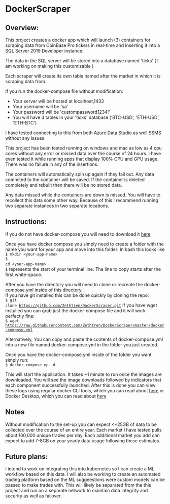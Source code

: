 # DockerScraper

## Overview: 
This project creates a docker app which will launch (3) containers for scraping data from CoinBase Pro tickers in real-time and inserting it into a SQL Server 2019 Developer instance.

The data in the SQL server will be stored into a database named 'ticks' ( I am working on making this customizable )

Each scraper will create its own table named after the market in which it is scraping data from.

If you run the docker-compose file without modification:
- Your server will be hosted at localhost,1433
- Your username will be 'sa'
- Your password will be 'custompassword1234!'
- You will have 3 tables in your 'ticks' database ('BTC-USD', 'ETH-USD', 'ETH-BTC')

I have tested connecting to this from both Azure Data Studio as well SSMS without any issues.


This project has been tested running on windows and mac as low as 4 cpu cores without any error or missed data over the course of 24 hours. I have even tested it while running apps that display 100% CPU and GPU usage. There was no failure in any of the insertions.

The containers will automatically spin up again if they fail out. Any data commited to the container will be saved. If the container is deleted completely and rebuilt then there will be no stored data. 

Any data missed while the containers are down is missed. You will have to recollect this data some other way. Because of this I recommend running two separate instances in two separate locations.

## Instructions:

If you do not have docker-compose you will need to download it [here](https://docs.docker.com/compose/install/)

Once you have docker compose you simply need to create a folder with the name you want for your app and move into this folder:
In bash this looks like <br>
<code>$ mkdir \<your-app-name\></code><br>
<code>$ cd \<your-app-name\></code><r><br>
<code>$</code> represents the start of your terminal line. The line to copy starts after the first white-space.

After you have the directory you will need to clone or recreate the docker-compose.yml inside of this directory. <br>
If you have git installed this can be done quickly by cloning the repo:<br>
<code>$ git clone https://github.com/Zethtren/DockerScraper.git</code>
If you have wget installed you can grab just the docker-compose file and it will work perfectly fine: <br>
<code>$ wget https://raw.githubusercontent.com/Zethtren/DockerScraper/master/docker-compose.yml</code>

Alternatively, You can copy and paste the contents of docker-compose.yml into a new file named docker-compose.yml in the folder you just created.

Once you have the docker-compose.yml inside of the folder you want simply run:<br>
<code>$ docker-compose up -d</code>

This will start the application. It takes ~1 minute to run once the images are downloaded. You will see the image downloads followed by indicators that each component successfully launched.
After this is done you can view these logs using regular docker CLI tools, which you can read about [here](https://docs.docker.com/engine/reference/commandline/cli/) or Docker Desktop, which you can read about [here](https://www.docker.com/products/docker-desktop)

## Notes 
Without modification to the set-up you can expect <~25GB of data to be collected over the course of an entire year. Each market I have tested pulls about 160,000 unique trades per day. Each additional market you add can expect to add 7-8GB on your yearly data usage following these estimates.

## Future plans:
I intend to work on integrating this into kubernetes so I can create a ML workflow based on this data. I will also be working to create an automated trading platform based on the ML suggeestions were custom models can be passed to make trades with. 
This will likely be separated from the this project and run on a separate network to maintain data integrity and security as well as failover.
